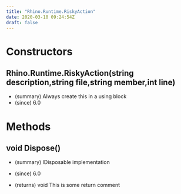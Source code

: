 ```yaml
---
title: "Rhino.Runtime.RiskyAction"
date: 2020-03-10 09:24:54Z
draft: false
---
```


# Constructors
## Rhino.Runtime.RiskyAction(string description,string file,string member,int line)
- (summary)  Always create this in a using block 
- (since) 6.0
# Methods
## void Dispose()
- (summary) 
     IDisposable implementation
     
- (since) 6.0
- (returns) void This is some return comment
